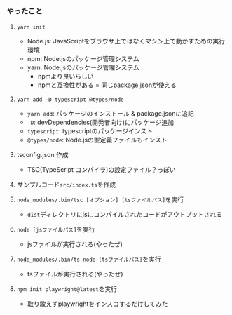 ### やったこと
1. `yarn init`
    - Node.js: JavaScriptをブラウザ上ではなくマシン上で動かすための実行環境
    - npm: Node.jsのパッケージ管理システム
    - yarn: Node.jsのパッケージ管理システム
        - npmより良いらしい
        - npmと互換性がある = 同じpackage.jsonが使える
1. `yarn add -D typescript @types/node`
    - `yarn add`: パッケージのインストール & package.jsonに追記
    - `-D`: devDependencies(開発者向け)にパッケージ追加
    - `typescript`: typescriptのパッケージインスト
    - `@types/node`: Node.jsの型定義ファイルもインスト
1. tsconfig.json 作成
    - TSC(TypeScript コンパイラ)の設定ファイル？っぽい
1. サンプルコード`src/index.ts`を作成
1. `node_modules/.bin/tsc [オプション] [tsファイルパス]`を実行
    - `dist`ディレクトリにjsにコンパイルされたコードがアウトプットされる
1. `node [jsファイルパス]`を実行
    - jsファイルが実行される(やったぜ)
1. `node_modules/.bin/ts-node [tsファイルパス]`を実行
    - tsファイルが実行される(やったぜ)


1. `npm init playwright@latest`を実行
    - 取り敢えずplaywrightをインスコするだけしてみた